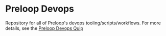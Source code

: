 # Preloop Devops
Repository for all of Preloop's devops tooling/scripts/workflows. For more details, see the [Preloop Devops Quip](https://preloop.quip.com/Fxt7A8Wzae2P/Devops-and-CICD-Tooling-at-Preloop)
